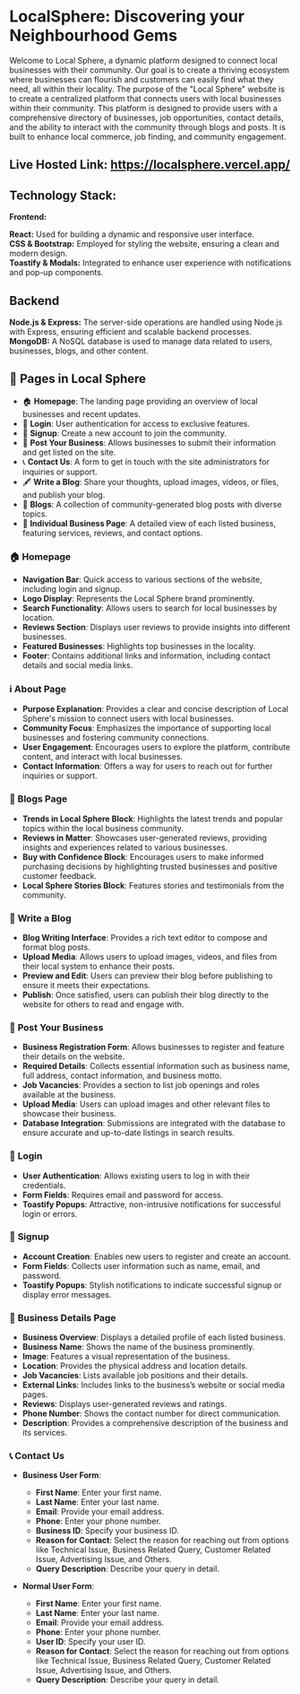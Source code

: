 # LocalSphere: Discovering your Neighbourhood Gems

Welcome to Local Sphere, a dynamic platform designed to connect local businesses with their community. Our goal is to create a thriving ecosystem where businesses can flourish and customers can easily find what they need, all within their locality. The purpose of the "Local Sphere" website is to create a centralized platform that connects users with local businesses within their community. This platform is designed to provide users with a comprehensive directory of businesses, job opportunities, contact details, and the ability to interact with the community through blogs and posts. It is built to enhance local commerce, job finding, and community engagement.

## Live Hosted Link: https://localsphere.vercel.app/

## Technology Stack:

**Frontend:**

**React:** Used for building a dynamic and responsive user interface.\
**CSS & Bootstrap:** Employed for styling the website, ensuring a clean and modern design.\
**Toastify & Modals:** Integrated to enhance user experience with notifications and pop-up components.

## Backend
**Node.js & Express:** The server-side operations are handled using Node.js with Express, ensuring efficient and scalable backend processes.\
**MongoDB:** A NoSQL database is used to manage data related to users, businesses, blogs, and other content.

## 📄 Pages in Local Sphere

- 🏠 **Homepage**: The landing page providing an overview of local businesses and recent updates.
- 🔐 **Login**: User authentication for access to exclusive features.
- 📝 **Signup**: Create a new account to join the community.
- 🏢 **Post Your Business**: Allows businesses to submit their information and get listed on the site.
- 📞 **Contact Us**: A form to get in touch with the site administrators for inquiries or support.
- 🖋️ **Write a Blog**: Share your thoughts, upload images, videos, or files, and publish your blog.
- 📰 **Blogs**: A collection of community-generated blog posts with diverse topics.
- 🏬 **Individual Business Page**: A detailed view of each listed business, featuring services, reviews, and contact options.

### 🏠 Homepage

- **Navigation Bar**: Quick access to various sections of the website, including login and signup.
- **Logo Display**: Represents the Local Sphere brand prominently.
- **Search Functionality**: Allows users to search for local businesses by location.
- **Reviews Section**: Displays user reviews to provide insights into different businesses.
- **Featured Businesses**: Highlights top businesses in the locality.
- **Footer**: Contains additional links and information, including contact details and social media links.

### ℹ️ About Page

- **Purpose Explanation**: Provides a clear and concise description of Local Sphere's mission to connect users with local businesses.
- **Community Focus**: Emphasizes the importance of supporting local businesses and fostering community connections.
- **User Engagement**: Encourages users to explore the platform, contribute content, and interact with local businesses.
- **Contact Information**: Offers a way for users to reach out for further inquiries or support.

### 📰 Blogs Page

- **Trends in Local Sphere Block**: Highlights the latest trends and popular topics within the local business community.
- **Reviews in Matter**: Showcases user-generated reviews, providing insights and experiences related to various businesses.
- **Buy with Confidence Block**: Encourages users to make informed purchasing decisions by highlighting trusted businesses and positive customer feedback.
- **Local Sphere Stories Block**: Features stories and testimonials from the community.

### 📝 **Write a Blog**
- **Blog Writing Interface**: Provides a rich text editor to compose and format blog posts.
- **Upload Media**: Allows users to upload images, videos, and files from their local system to enhance their posts.
- **Preview and Edit**: Users can preview their blog before publishing to ensure it meets their expectations.
- **Publish**: Once satisfied, users can publish their blog directly to the website for others to read and engage with.

### 🏢 **Post Your Business**
- **Business Registration Form**: Allows businesses to register and feature their details on the website.
- **Required Details**: Collects essential information such as business name, full address, contact information, and business motto.
- **Job Vacancies**: Provides a section to list job openings and roles available at the business.
- **Upload Media**: Users can upload images and other relevant files to showcase their business.
- **Database Integration**: Submissions are integrated with the database to ensure accurate and up-to-date listings in search results.

### 🔐 **Login**
- **User Authentication**: Allows existing users to log in with their credentials.
- **Form Fields**: Requires email and password for access.
- **Toastify Popups**: Attractive, non-intrusive notifications for successful login or errors.

### 📝 **Signup**
- **Account Creation**: Enables new users to register and create an account.
- **Form Fields**: Collects user information such as name, email, and password.
- **Toastify Popups**: Stylish notifications to indicate successful signup or display error messages.

### 🏢 **Business Details Page**
- **Business Overview**: Displays a detailed profile of each listed business.
- **Business Name**: Shows the name of the business prominently.
- **Image**: Features a visual representation of the business.
- **Location**: Provides the physical address and location details.
- **Job Vacancies**: Lists available job positions and their details.
- **External Links**: Includes links to the business’s website or social media pages.
- **Reviews**: Displays user-generated reviews and ratings.
- **Phone Number**: Shows the contact number for direct communication.
- **Description**: Provides a comprehensive description of the business and its services.

### 📞 **Contact Us**

- **Business User Form**: 
  - **First Name**: Enter your first name.
  - **Last Name**: Enter your last name.
  - **Email**: Provide your email address.
  - **Phone**: Enter your phone number.
  - **Business ID**: Specify your business ID.
  - **Reason for Contact**: Select the reason for reaching out from options like Technical Issue, Business Related Query, Customer Related Issue, Advertising Issue, and Others.
  - **Query Description**: Describe your query in detail.

- **Normal User Form**: 
  - **First Name**: Enter your first name.
  - **Last Name**: Enter your last name.
  - **Email**: Provide your email address.
  - **Phone**: Enter your phone number.
  - **User ID**: Specify your user ID.
  - **Reason for Contact**: Select the reason for reaching out from options like Technical Issue, Business Related Query, Customer Related Issue, Advertising Issue, and Others.
  - **Query Description**: Describe your query in detail.
